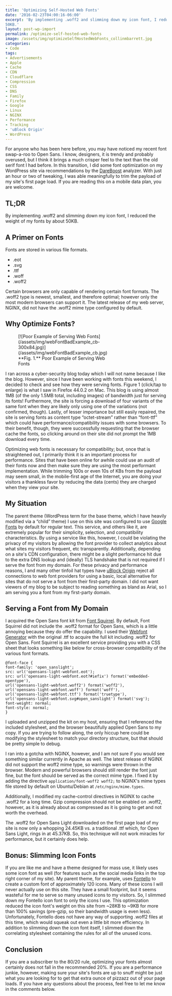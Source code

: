 ```yaml
---
title: 'Optimizing Self-Hosted Web Fonts'
date: '2016-02-23T04:00:16-06:00'
excerpt: 'By implementing .woff2 and slimming down my icon font, I reduced the weight of my site''s fonts by about
50KB.'
layout: post-wp-import
permalink: /optimize-self-hosted-web-fonts
image: /assets/img/optimizeSelfHostedWebFonts_collinmbarrett.jpg
categories:
- Code
tags:
- Advertisements
- Apple
- Cache
- CDN
- Cloudflare
- Compression
- CSS
- DNS
- Family
- Firefox
- Google
- Linux
- NGINX
- Performance
- Tracking
- 'uBlock Origin'
- WordPress
---
```


For anyone who has been here before, you may have noticed my recent font swap-a-roo to Open Sans. I know, designers, it
is trendy and probably overused, but I think it brings a much crisper feel to the text than the old serif font I had
before. In this transition, I did some font optimization on my WordPress site via recommendations by the
[DareBoost](https://www.dareboost.com/en) analyzer. With just an hour or two of tweaking, I was able meaningfully to
trim the payload of my site's first page load. If you are reading this on a mobile data plan, you are welcome.

## TL;DR

By implementing .woff2 and slimming down my icon font, I reduced the weight of my fonts by about 50KB.

## A Primer on Fonts

Fonts are stored in various file formats.

- .eot
- .svg
- .ttf
- .woff
- .woff2

Certain browsers are only capable of rendering certain font formats. The .woff2 type is newest, smallest, and therefore
optimal; however only the most modern browsers can support it. The latest release of my web server, NGINX, did not have
the .woff2 mime type configured by default.

## Why Optimize Fonts?

<figure aria-describedby="caption-attachment-1733" class="wp-caption alignright" id="attachment_1733"
    style="width: 300px">[![Poor Example of Serving Web
    Fonts](/assets/img/webFontBadExample_cb-300x84.jpg)](/assets/img/webFontBadExample_cb.jpg)
    <figcaption class="wp-caption-text" id="caption-attachment-1733">**Fig. 1.** Poor Example of Serving Web Fonts
    </figcaption>
</figure>

I ran across a cyber-security blog today which I will not name because I like the blog. However, since I have been
working with fonts this weekend, I decided to check and see how they were serving fonts. Figure 1 (click/tap to enlarge)
is what I saw in Firefox 44.0.2 on Mac. This blog is using almost 1MB (of the only 1.5MB total, including images) of
bandwidth just for serving its fonts! Furthermore, the site is forcing a download of four variants of the same font when
they are likely only using one of the variations (not confirmed, though). Lastly, of lesser importance but still easily
repaired, the site is serving fonts as content type “octet-stream” rather than “font-ttf” which could have
performance/compatibility issues with some browsers. To their benefit, though, they were successfully requesting that
the browser cache the fonts, so clicking around on their site did not prompt the 1MB download every time.

Optimizing web fonts is necessary for compatibility; but, once that is straightened out, I primarily think it is an
important process for performance. Sites that have been online for awhile could use an audit of their fonts now and then
make sure they are using the most performant implementation. While trimming 100s or even 10s of KBs from the payload may
seem small, in the mobile-first age of the Internet, you are doing your visitors a thankless favor by reducing the data
(cents) they are charged when they view your site.

## My Situation

The parent theme (WordPress term for the base theme, which I have heavily modified via a “child” theme) I use on this
site was configured to use [Google Fonts](https://fonts.google.com/ "Google Fonts") by default for regular text. This
service, and others like it, are extremely popular for their simplicity, selection, and compatibility characteristics.
By using a service like this, however, I could be violating the privacy of my visitors by allowing the font provider to
collect analytics about what sites my visitors frequent, etc transparently. Additionally, depending on a site's CDN
configuration, there might be a slight performance hit due to the extra DNS lookup and (ideally) TLS handshake that is
not required if I serve the font from my domain. For these privacy and performance reasons, I and many other tinfoil hat
types have [uBlock Origin](https://github.com/gorhill/uBlock "uBlock Origin - GitHub") reject all connections to web
font providers for using a basic, local alternative for sites that do not serve a font from their first-party domain. I
did not want viewers of my blog to be subject to reading something as bland as Arial, so I am serving you a font from my
first-party domain.

## Serving a Font from My Domain

I acquired the Open Sans font kit from [Font Squirrel](https://www.fontsquirrel.com/fonts/open-sans "Open Sans - Font
Squirrel"). By default, Font Squirrel did not include the .woff2 format for Open Sans, which is a little annoying
because they do offer the capability. I used their [Webfont
Generator](https://www.fontsquirrel.com/tools/webfont-generator "Webfont Generator - Font Squirrel") with the original
.ttf to acquire the full kit including .woff2 for Open Sans. Font Squirrel is an excellent service providing you with a
CSS sheet that looks something like below for cross-browser compatibility of the various font formats.

```
@font-face {
font-family: 'open_sanslight';
src: url('opensans-light-webfont.eot');
src: url('opensans-light-webfont.eot?#iefix') format('embedded-opentype'),
url('opensans-light-webfont.woff2') format('woff2'),
url('opensans-light-webfont.woff') format('woff'),
url('opensans-light-webfont.ttf') format('truetype'),
url('opensans-light-webfont.svg#open_sanslight') format('svg');
font-weight: normal;
font-style: normal;
}
```

I uploaded and unzipped the kit on my host, ensuring that I referenced the included stylesheet, and the browser beautifully applied Open Sans to my copy. If you are trying to follow along, the only hiccup here could be modifying the stylesheet to match your directory structure, but that should be pretty simple to debug.

I ran into a gotcha with NGINX, however, and I am not sure if you would see something similar currently in Apache as well. The latest release of NGINX did not support the woff2 mime type, so warnings were thrown in the browser. Modern and powerful browsers should still render the font just fine, but the font should be served as the correct mime type. I fixed it by adding the directive `application/font-woff2 woff2;` to NGINX's mime types file stored by default on Ubuntu/Debian at `/etc/nginx/mime.types`.

Additionally, I modified my cache-control directives in NGINX to cache .woff2 for a long time. Gzip compression should not be enabled on .woff2, however, as it is already about as compressed as it is going to get and not worth the overhead.

The .woff2 for Open Sans Light downloaded on the first page load of my site is now only a whopping 24.45KB vs. a traditional .ttf which, for Open Sans Light, rings in at 45.37KB. So, this technique will not work miracles for performance, but it certainly does help.

## Bonus: Slimming Icon Fonts

If you are like me and have a theme designed for mass use, it likely uses some icon font as well (for features such as the social media links in the top right corner of my site). My parent theme, for example, uses [Fontello](https://fontello.com/) to create a custom font of approximately 120 icons. Many of these icons I will never actually use on this site. They have a small footprint, but it seems wasteful for me to serve so many unused icons to my visitors. So, I slimmed down my Fontello icon font to only the icons I use. This optimization reduced the icon font's weight on this site from ~28KB to ~9KB for more than 100% savings (pre-gzip, so their bandwidth usage is even less). Unfortunately, Fontello does not have any way of supporting .woff2 files at this time, which would squeak out even a little bit more efficiency. In addition to slimming down the icon font itself, I slimmed down the correlating stylesheet containing the rules for all of the unused icons.

## Conclusion

If you are a subscriber to the 80/20 rule, optimizing your fonts almost certainly does not fall in the recommended 20%. If you are a performance junkie, however, making sure your site's fonts are up to snuff might be just what you are looking for to get that extra ounce of pizzazz out of your page loads. If you have any questions about the process, feel free to let me know in the comments below.